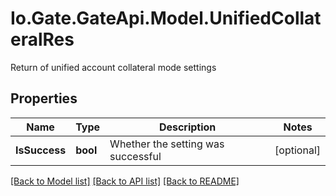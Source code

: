 
# Io.Gate.GateApi.Model.UnifiedCollateralRes

Return of unified account collateral mode settings

## Properties

Name | Type | Description | Notes
------------ | ------------- | ------------- | -------------
**IsSuccess** | **bool** | Whether the setting was successful | [optional] 

[[Back to Model list]](../README.md#documentation-for-models)
[[Back to API list]](../README.md#documentation-for-api-endpoints)
[[Back to README]](../README.md)
